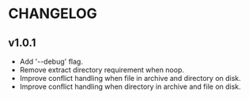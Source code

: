 # CHANGELOG

## v1.0.1

* Add '--debug' flag.
* Remove extract directory requirement when noop.
* Improve conflict handling when file in archive and directory on disk.
* Improve conflict handling when directory in archive and file on disk.
